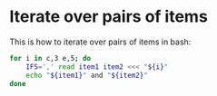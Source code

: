 # Iterate over pairs of items

This is how to iterate over pairs of items in bash:

```bash
for i in c,3 e,5; do
    IFS=',' read item1 item2 <<< "${i}"
    echo "${item1}" and "${item2}"
done
```
